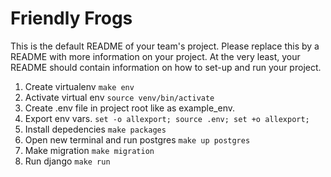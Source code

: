 # Friendly Frogs
This is the default README of your team's project. Please replace this by a README with more information on your project. At the very least, your README should contain information on how to set-up and run your project.

1. Create virtualenv 
    `make env`
2. Activate virtual env 
    `source venv/bin/activate`
3. Create .env file in project root like as example_env.
4. Export env vars.
    `set -o allexport; source .env; set +o allexport;`
5. Install depedencies
    `make packages`
6. Open new terminal and run postgres
    `make up postgres`
7. Make migration
    `make migration`
8. Run django
    `make run`